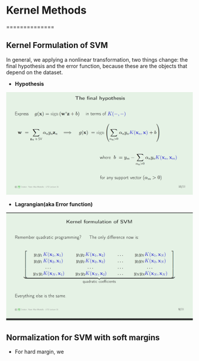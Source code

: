 # Kernel Methods
==============


## Kernel Formulation of SVM
In general, we applying a nonlinear transformation, two things change: the final hypothesis and the error function, because these are the objects that depend on the dataset.
* **Hypothesis**

![SVM hypothesis](kernel-SVM-hypothesis.PNG)

* **Lagrangian(aka Error function)**

![SVM lagrangian](kernel-SVM-Lagrangian.PNG)

## Normalization for SVM with soft margins
* For hard margin, we 
